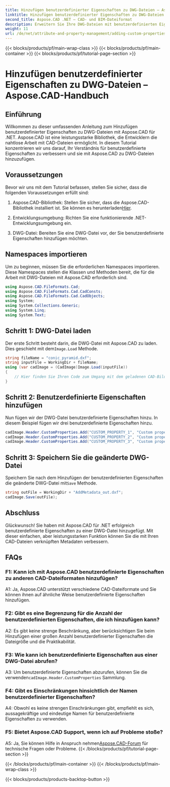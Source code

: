 ```yaml
---
title: Hinzufügen benutzerdefinierter Eigenschaften zu DWG-Dateien – Aspose.CAD-Handbuch
linktitle: Hinzufügen benutzerdefinierter Eigenschaften zu DWG-Dateien
second_title: Aspose.CAD .NET – CAD- und BIM-Dateiformat
description: Erweitern Sie Ihre DWG-Dateien mit benutzerdefinierten Eigenschaften mit Aspose.CAD für .NET. Befolgen Sie unsere Schritt-für-Schritt-Anleitung, um mühelos aussagekräftige Metadaten hinzuzufügen.
weight: 11
url: /de/net/attribute-and-property-management/adding-custom-properties-to-dwg/
---
```


{{< blocks/products/pf/main-wrap-class >}}
{{< blocks/products/pf/main-container >}}
{{< blocks/products/pf/tutorial-page-section >}}

# Hinzufügen benutzerdefinierter Eigenschaften zu DWG-Dateien – Aspose.CAD-Handbuch

## Einführung

Willkommen zu dieser umfassenden Anleitung zum Hinzufügen benutzerdefinierter Eigenschaften zu DWG-Dateien mit Aspose.CAD für .NET. Aspose.CAD ist eine leistungsstarke Bibliothek, die Entwicklern die nahtlose Arbeit mit CAD-Dateien ermöglicht. In diesem Tutorial konzentrieren wir uns darauf, Ihr Verständnis für benutzerdefinierte Eigenschaften zu verbessern und sie mit Aspose.CAD zu DWG-Dateien hinzuzufügen.

## Voraussetzungen

Bevor wir uns mit dem Tutorial befassen, stellen Sie sicher, dass die folgenden Voraussetzungen erfüllt sind:

1.  Aspose.CAD-Bibliothek: Stellen Sie sicher, dass die Aspose.CAD-Bibliothek installiert ist. Sie können es herunterladen[Hier](https://releases.aspose.com/cad/net/).

2. Entwicklungsumgebung: Richten Sie eine funktionierende .NET-Entwicklungsumgebung ein.

3. DWG-Datei: Bereiten Sie eine DWG-Datei vor, der Sie benutzerdefinierte Eigenschaften hinzufügen möchten.

## Namespaces importieren

Um zu beginnen, müssen Sie die erforderlichen Namespaces importieren. Diese Namespaces stellen die Klassen und Methoden bereit, die für die Arbeit mit DWG-Dateien mit Aspose.CAD erforderlich sind.

```csharp
using Aspose.CAD.FileFormats.Cad;
using Aspose.CAD.FileFormats.Cad.CadConsts;
using Aspose.CAD.FileFormats.Cad.CadObjects;
using System;
using System.Collections.Generic;
using System.Linq;
using System.Text;
```

## Schritt 1: DWG-Datei laden

 Der erste Schritt besteht darin, die DWG-Datei mit Aspose.CAD zu laden. Dies geschieht mit dem`Image.Load` Methode.

```csharp
string fileName = "conic_pyramid.dxf";
string inputFile = WorkingDir + fileName;
using (var cadImage = (CadImage)Image.Load(inputFile))
{
    // Hier finden Sie Ihren Code zum Umgang mit dem geladenen CAD-Bild
}
```

## Schritt 2: Benutzerdefinierte Eigenschaften hinzufügen

Nun fügen wir der DWG-Datei benutzerdefinierte Eigenschaften hinzu. In diesem Beispiel fügen wir drei benutzerdefinierte Eigenschaften hinzu.

```csharp
cadImage.Header.CustomProperties.Add("CUSTOM_PROPERTY_1", "Custom property test 1");
cadImage.Header.CustomProperties.Add("CUSTOM_PROPERTY_2", "Custom property test 2");
cadImage.Header.CustomProperties.Add("CUSTOM_PROPERTY_3", "Custom property test 3");
```

## Schritt 3: Speichern Sie die geänderte DWG-Datei

 Speichern Sie nach dem Hinzufügen der benutzerdefinierten Eigenschaften die geänderte DWG-Datei mit`Save` Methode.

```csharp
string outFile = WorkingDir + "AddMetadata_out.dxf";
cadImage.Save(outFile);
```

## Abschluss

Glückwunsch! Sie haben mit Aspose.CAD für .NET erfolgreich benutzerdefinierte Eigenschaften zu einer DWG-Datei hinzugefügt. Mit dieser einfachen, aber leistungsstarken Funktion können Sie die mit Ihren CAD-Dateien verknüpften Metadaten verbessern.

## FAQs

### F1: Kann ich mit Aspose.CAD benutzerdefinierte Eigenschaften zu anderen CAD-Dateiformaten hinzufügen?

A1: Ja, Aspose.CAD unterstützt verschiedene CAD-Dateiformate und Sie können ihnen auf ähnliche Weise benutzerdefinierte Eigenschaften hinzufügen.

### F2: Gibt es eine Begrenzung für die Anzahl der benutzerdefinierten Eigenschaften, die ich hinzufügen kann?

A2: Es gibt keine strenge Beschränkung, aber berücksichtigen Sie beim Hinzufügen einer großen Anzahl benutzerdefinierter Eigenschaften die Dateigröße und die Praktikabilität.

### F3: Wie kann ich benutzerdefinierte Eigenschaften aus einer DWG-Datei abrufen?

 A3: Um benutzerdefinierte Eigenschaften abzurufen, können Sie die verwenden`cadImage.Header.CustomProperties` Sammlung.

### F4: Gibt es Einschränkungen hinsichtlich der Namen benutzerdefinierter Eigenschaften?

A4: Obwohl es keine strengen Einschränkungen gibt, empfiehlt es sich, aussagekräftige und eindeutige Namen für benutzerdefinierte Eigenschaften zu verwenden.

### F5: Bietet Aspose.CAD Support, wenn ich auf Probleme stoße?

 A5: Ja, Sie können Hilfe in Anspruch nehmen[Aspose.CAD-Forum](https://forum.aspose.com/c/cad/19) für technische Fragen oder Probleme.
{{< /blocks/products/pf/tutorial-page-section >}}

{{< /blocks/products/pf/main-container >}}
{{< /blocks/products/pf/main-wrap-class >}}

{{< blocks/products/products-backtop-button >}}
